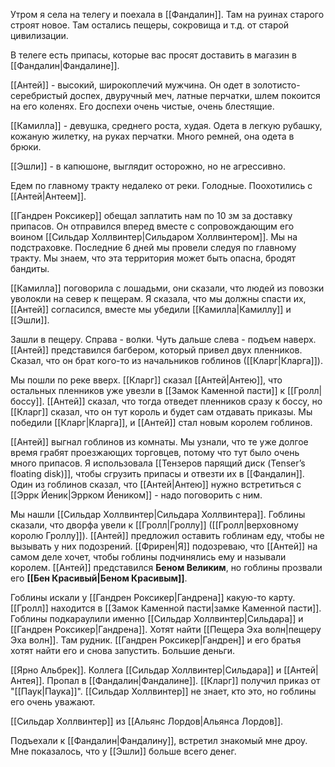 Утром я села на телегу и поехала в [[Фандалин]]. Там на руинах старого строят новое. Там остались пещеры, сокровища и т.д. от старой цивилизации.

В телеге есть припасы, которые вас просят доставить в магазин в [[Фандалин|Фандалине]].

[[Антей]] - высокий, широкоплечий мужчина. Он одет в золотисто-серебристый доспех, двуручный меч, латные перчатки, шлем покоится на его коленях. Его доспехи очень чистые, очень блестящие.

[[Камилла]] - девушка, среднего роста, худая. Одета в легкую рубашку, кожаную жилетку, на руках перчатки. Много ремней, она одета в брюки.

[[Эшли]] - в капюшоне, выглядит осторожно, но не агрессивно.

Едем по главному тракту недалеко от реки. Голодные. Поохотились с [[Антей|Антеем]].

[[Гандрен Роксикер]] обещал заплатить нам по 10 зм за доставку припасов. Он отправился вперед вместе с сопровождающим его воином [[Сильдар Холлвинтер|Сильдаром Холлвинтером]]. Мы на подстраховке. Последние 6 дней мы провели следуя по главному тракту. Мы знаем, что эта территория может быть опасна, бродят бандиты.

[[Камилла]] поговорила с лошадьми, они сказали, что людей из повозки уволокли на север к пещерам. Я сказала, что мы должны спасти их, [[Антей]] согласился, вместе мы убедили [[Камилла|Камиллу]] и [[Эшли]].

Зашли в пещеру. Справа - волки. Чуть дальше слева - подъем наверх. [[Антей]] представился багбером, который привел двух пленников. Сказал, что он брат кого-то из начальников гоблинов ([[Кларг|Кларга]]).

Мы пошли по реке вверх. [[Кларг]] сказал [[Антей|Антею]], что остальных пленников уже увезли в [[Замок Каменной пасти]] к [[Гролл|боссу]]. [[Антей]] сказал, что тогда отведет пленников сразу к боссу, но [[Кларг]] сказал, что он тут король и будет сам отдавать приказы. Мы победили [[Кларг|Кларга]], и [[Антей]] стал новым королем гоблинов.

[[Антей]] выгнал гоблинов из комнаты. Мы узнали, что те уже долгое время грабят проезжающих торговцев, потому что тут было очень много припасов. Я использовала [[Тензеров парящий диск (Tenser’s floating disk)]], чтобы сгрузить припасы и отвезти их в [[Фандалин]]. Один из гоблинов сказал, что [[Антей|Антею]] нужно встретиться с [[Эррк Йеник|Эррком Йеником]] - надо поговорить с ним.

Мы нашли [[Сильдар Холлвинтер|Сильдара Холлвинтера]]. Гоблины сказали, что дворфа увели к [[Гролл|Гроллу]] ([[Гролл|верховному королю Гроллу]]). [[Антей]] предложил оставить гоблинам еду, чтобы не вызывать у них подозрений. [[Фрирен|Я]] подозреваю, что [[Антей]] на самом деле хочет, чтобы гоблины подчинялись ему и называли королем. [[Антей]] представился **Беном Великим**, но гоблины прозвали его **[[Бен Красивый|Беном Красивым]]**.

Гоблины искали у [[Гандрен Роксикер|Гандрена]] какую-то карту. [[Гролл]] находится в [[Замок Каменной пасти|замке Каменной пасти]]. Гоблины подкараулили именно [[Сильдар Холлвинтер|Сильдара]] и [[Гандрен Роксикер|Гандрена]]. Хотят найти [[Пещера Эха волн|пещеру Эха волн]]. Там рудник. [[Гандрен Роксикер|Гандрен]] и его братья хотят найти его и снова запустить. Большие деньги.

[[Ярно Альбрек]]. Коллега [[Сильдар Холлвинтер|Сильдара]] и [[Антей|Антея]]. Пропал в [[Фандалин|Фандалине]]. [[Кларг]] получил приказ от "[[Паук|Паука]]". [[Сильдар Холлвинтер]] не знает, кто это, но гоблины его очень уважают.

[[Сильдар Холлвинтер]] из [[Альянс Лордов|Альянса Лордов]].

Подъехали к [[Фандалин|Фандалину]], встретил знакомый мне дроу. Мне показалось, что у [[Эшли]] больше всего денег. 